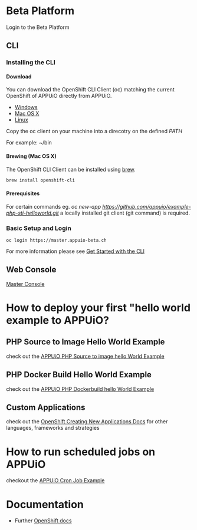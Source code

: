# Beta Platform

Login to the Beta Platform

## CLI

### Installing the CLI

#### Download
You can download the OpenShift CLI Client (oc) matching the current OpenShift of APPUiO directly from APPUiO.

* [Windows](https://master.appuio-beta.ch/console/extensions/clients/windows/oc.exe)
* [Mac OS X](https://master.appuio-beta.ch/console/extensions/clients/macosx/oc)
* [Linux](https://master.appuio-beta.ch/console/extensions/clients/linux/oc)
 
Copy the oc client on your machine into a direcotry on the defined *PATH*

For example: ~/bin

#### Brewing (Mac OS X)
The OpenShift CLI Client can be installed using  [brew](http://brew.sh/).

```bash
brew install openshift-cli
```
 
#### Prerequisites

For certain commands eg. *oc new-app https://github.com/appuio/example-php-sti-helloworld.git* a locally installed git client (git command) is required. 


### Basic Setup and Login

`oc login https://master.appuio-beta.ch`

For more information please see [Get Started with the CLI](https://access.redhat.com/documentation/en/openshift-enterprise/version-3.1/cli-reference/#get-started-with-the-cli)

## Web Console

[Master Console](https://master.appuio-beta.ch/console/)

# How to deploy your first "hello world example to APPUiO?

## PHP Source to Image Hello World Example

check out the [APPUiO PHP Source to image hello World Example](https://github.com/appuio/example-php-sti-helloworld)

## PHP Docker Build Hello World Example

check out the [APPUiO PHP Dockerbuild hello World Example](https://github.com/appuio/example-php-docker-helloworld)

## Custom Applications 

check out the [OpenShift Creating New Applications Docs](https://docs.openshift.com/enterprise/3.1/dev_guide/new_app.html) for other languages, frameworks and strategies

# How to run scheduled jobs on APPUiO

checkout the [APPUiO Cron Job Example](https://github.com/appuio/example-cron-traditional)

# Documentation

* Further [OpenShift docs](https://docs.openshift.com/enterprise/3.1/welcome/index.html)
